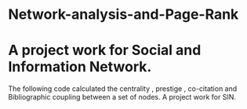 # Network-analysis-and-Page-Rank
# A project work for Social and Information Network.
The following code calculated the centrality , prestige , co-citation and Bibliographic coupling between a set of nodes. A project work for SIN.
